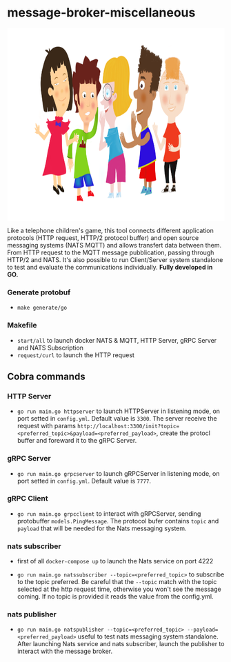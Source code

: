 # message-broker-miscellaneous

<img align="center" width="900" height="447" src="https://github.com/enbis/message-broker-miscellaneous/blob/master/image/enbis_mbm_logo.png">

Like a telephone children's game, this tool connects different application protocols (HTTP request, HTTP/2 protocol buffer) and open source messaging systems (NATS MQTT) and allows transfert data between them. From HTTP request to the MQTT message pubblication, passing through HTTP/2 and NATS. It's also possible to run Client/Server system standalone to test and evaluate the communications individually. **Fully developed in GO.**   

### Generate protobuf

- `make generate/go`

### Makefile

- `start/all` to launch docker NATS & MQTT, HTTP Server, gRPC Server and NATS Subscription
- `request/curl` to launch the HTTP request

## Cobra commands

### HTTP Server

- `go run main.go httpserver` to launch HTTPServer in listening mode, on port setted in `config.yml`. Default value is `3300`. The server receive the request with params `http://localhost:3300/init?topic=<preferred_topic>&payload=<preferred_payload>`, create the protocl buffer and foreward it to the gRPC Server.

### gRPC Server

- `go run main.go grpcserver` to launch gRPCServer in listening mode, on port setted in `config.yml`. Default value is `7777`.

### gRPC Client

- `go run main.go grpcclient` to interact with gRPCServer, sending protobuffer `models.PingMessage`. The protocol bufer contains `topic` and `payload` that will be needed for the Nats messaging system.

### nats subscriber

- first of all `docker-compose up` to launch the Nats service on port 4222

- `go run main.go natssubscriber --topic=<preferred_topic>` to subscribe to the topic preferred. Be careful that the `--topic` match with the topic selected at the http request time, otherwise you won't see the message coming. If no topic is provided it reads the value from the config.yml. 

### nats publisher

- `go run main.go natspublisher --topic=<preferred_topic> --payload=<preferred_payload>` useful to test nats messaging system standalone. After launching Nats service and nats subscriber, launch the publisher to interact with the message broker. 
